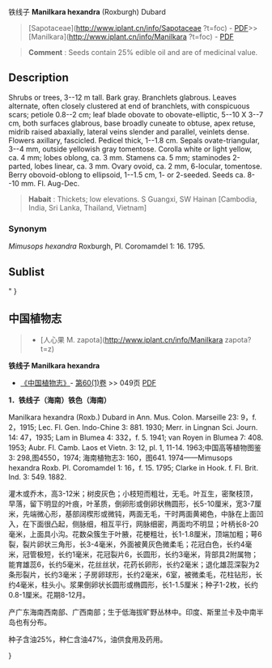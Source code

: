 铁线子 **Manilkara hexandra** (Roxburgh) Dubard

> [Sapotaceae](http://www.iplant.cn/info/Sapotaceae ?t=foc) - [PDF](http://iplant.cn/foc/pdf/Sapotaceae.pdf)>>[Manilkara](http://www.iplant.cn/info/Manilkara ?t=foc) - [PDF](http://www.iplant.cn/foc/pdf/Manilkara.pdf)

> **Comment** : 
> Seeds contain 25% edible oil and are of medicinal value.

## Description

Shrubs or trees, 3--12 m tall. Bark gray. Branchlets glabrous. Leaves alternate, often closely clustered at end of branchlets, with conspicuous scars; petiole 0.8--2 cm; leaf blade obovate to obovate-elliptic, 5--10 X 3--7 cm, both surfaces glabrous, base broadly cuneate to obtuse, apex retuse, midrib raised abaxially, lateral veins slender and parallel, veinlets dense. Flowers axillary, fascicled. Pedicel thick, 1--1.8 cm. Sepals ovate-triangular, 3--4 mm, outside yellowish gray tomentose. Corolla white or light yellow, ca. 4 mm; lobes oblong, ca. 3 mm. Stamens ca. 5 mm; staminodes 2-parted, lobes linear, ca. 3 mm. Ovary ovoid, ca. 2 mm, 6-locular, tomentose. Berry obovoid-oblong to ellipsoid, 1--1.5 cm, 1- or 2-seeded. Seeds ca. 8--10 mm. Fl. Aug-Dec.

> **Habait** : 
> Thickets; low elevations. S Guangxi, SW Hainan [Cambodia, India, Sri Lanka, Thailand, Vietnam]

### Synonym
*Mimusops hexandra* Roxburgh, Pl. Coromamdel 1: 16. 1795.

## Sublist
"
}
## 中国植物志

> * [人心果  M.  zapota](http://www.iplant.cn/info/Manilkara zapota?t=z)

**铁线子 Manilkara hexandra**

* [《中国植物志》](http://www.iplant.cn/frps)- [第60(1)卷](http://www.iplant.cn/frps/vol/60(1)) >> 049页 [PDF](http://www.iplant.cn/frps/pdf/60(1)/049.PDF)

**1．铁线子（海南）铁色（海南）**

Manilkara hexandra (Roxb.) Dubard in Ann. Mus. Colon. Marseille 23: 9，f. 2，1915; Lec. Fl. Gen. Indo-Chine 3: 881. 1930; Merr. in Lingnan Sci. Journ. 14: 47，1935; Lam in Blumea 4: 332，f. 5. 1941; van Royen in Blumea 7: 408. 1953; Aubr. Fl. Camb. Laos et Vietn. 3: 12, pl. 1, 11-14. 1963;中国高等植物图鉴3: 298,图4550，1974; 海南植物志3: 160，图641. 1974——Mimusops hexandra Roxb. Pl. Coromamdel 1: 16，f. 15. 1795; Clarke in Hook. f. Fl. Brit. Ind. 3: 549. 1882.

灌木或乔木，高3-12米；树皮灰色；小枝短而粗壮，无毛。叶互生，密聚枝顶，早落，留下明显的叶痕，叶革质，倒卵形或倒卵状椭圆形，长5-10厘米，宽3-7厘米，先端微心形，基部阔楔形或微钝，两面无毛，干时两面黄褐色，中脉在上面凹入，在下面很凸起，侧脉细，相互平行，网脉细密，两面均不明显；叶柄长8-20毫米，上面具小沟。花数朵簇生于叶腋，花梗粗壮，长1-1.8厘米，顶端加粗；萼6裂，裂片卵状三角形，长3-4毫米，外面被黄灰色微柔毛；花冠白色，长约4毫米，冠管极短，长约1毫米，花冠裂片6，长圆形，长约3毫米，背部具2附属物；能育雄蕊6，长约5毫米，花丝丝状，花药长卵形，长约2毫米；退化雄蕊深裂为2条形裂片，长约3毫米；子房卵球形，长约2毫米，6室，被微柔毛，花柱钻形，长约4毫米，柱头小。浆果倒卵状长圆形或椭圆形，长1-1.5厘米；种子1-2枚，长约0.8-1厘米。花期8-12月。

产广东海南西南部、广西南部；生于低海拔旷野丛林中。印度、斯里兰卡及中南半岛也有分布。

种子含油25%，种仁含油47%，油供食用及药用。

}